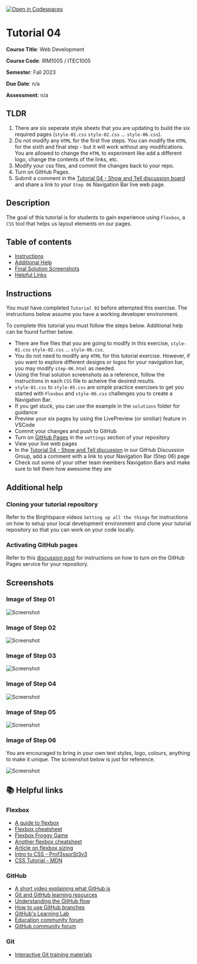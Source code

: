 [![Open in Codespaces](https://classroom.github.com/assets/launch-codespace-7f7980b617ed060a017424585567c406b6ee15c891e84e1186181d67ecf80aa0.svg)](https://classroom.github.com/open-in-codespaces?assignment_repo_id=12329536)
# Tutorial 04

**Course Title**: Web Development

**Course Code**: IRM1005 / ITEC1005

**Semester**: Fall 2023

**Due Date**: n/a

**Assessment**: n/a

## TLDR

1. There are six seperate style sheets that you are updating to build the six required pages (`style-01.css` `style-02.css` ... `style-06.css`). 
2. Do not modify any `HTML` for the first five steps. You can modify the `HTML` for the sixth and final step - but it will work without any modifications. You are allowed to change the `HTML` to experiment like add a different logo, change the contents of the links, etc. 
3. Modify your css files, and commit the changes back to your repo.
2. Turn on GitHub Pages.
3. Submit a comment in the [Tutorial 04 - Show and Tell discussion board](https://github.com/orgs/irm1005-itec1005-fall-2023/discussions/7) and share a link to your `Step 06` Navigation Bar live web page.

## Description

The goal of this tutorial is for students to gain experience using `Flexbox`, a `CSS` tool that helps us layout elements on our pages.

## Table of contents

- [Instructions](#instructions)
- [Additional Help](#additional-help)
- [Final Solution Screenshots](#screenshots)
- [Helpful Links](#📚-helpful-links)

## Instructions

You must have completed `Tutorial 03` before attempted this exercise. The instructions below assume you have a working developer environment.

To complete this tutorial you must follow the steps below. Additional help can be found further below.

- There are five files that you are going to modify in this exercise, `style-01.css` `style-02.css` ... `style-06.css`.
- You do not need to modify any `HTML` for this tutorial exercise. However, if you want to explore different designs or logos for your navigation bar, you may modify `step-06.html` as needed.
- Using the final solution screenshots as a reference, follow the instructions in each `CSS` file to acheive the desired results.
- `style-01.css` to `style-05.css` are simple practice exercises to get you started with `Flexbox` and `style-06.css` challenges you to create a Navigation Bar.
- If you get stuck, you can use the example in the `solutions` folder for guidance
- Preview your six pages by using the LivePreview (or similiar) feature in VSCode
- Commit your changes and push to GitHub
- Turn on [GitHub Pages](https://github.com/orgs/irm1005-itec1005-fall-2023/discussions/4) in the `settings` section of your repository
- View your live web pages
- In the [Tutorial 04 - Show and Tell discussion](https://github.com/orgs/irm1005-itec1005-fall-2023/discussions/7) in our GitHub Discussion Group, add a comment with a link to your Navigation Bar (Step 06) page
- Check out some of your other team members Navigation Bars and make sure to tell them how awesome they are

## Additional help

### Cloning your tutorial repository

Refer to the Birghtspace videos `Setting up all the things` for instructions on how to setup your local development environment and clone your tutorial repository so that you can work on your code locally.

### Activating GitHub pages

Refer to this [discussion post](https://github.com/orgs/irm1005-itec1005-fall-2023/discussions/4) for instructions on how to turn on the GitHub Pages service for your repository.

## Screenshots

### Image of Step 01

![Screenshot](./images/screenshot-step-01.png)

### Image of Step 02

![Screenshot](./images/screenshot-step-02.png)

### Image of Step 03

![Screenshot](./images/screenshot-step-03.png)

### Image of Step 04

![Screenshot](./images/screenshot-step-04.png)

### Image of Step 05

![Screenshot](./images/screenshot-step-05.png)

### Image of Step 06

You are encouraged to bring in your own text styles, logo, colours, anything to make it unique. The screenshot below is just for reference. 

![Screenshot](./images/screenshot-step-06.png)

## 📚 Helpful links

### Flexbox

- [A guide to flexbox](https://css-tricks.com/snippets/css/a-guide-to-flexbox/)
- [Flexbox cheatsheet](https://yoksel.github.io/flex-cheatsheet/)
- [Flexbox Froggy Game](https://flexboxfroggy.com/)
- [Another flexbox cheatsheet](https://www.sketchingwithcss.com/samplechapter/cheatsheet.html)
- [Article on flexbox sizing](https://www.smashingmagazine.com/2018/09/flexbox-sizing-flexible-box/)
- [Intro to CSS - Prof3ssorSt3v3](https://www.youtube.com/watch?v=KFKScNHa-8M&list=PLyuRouwmQCjl4wTSNbb8RTKZuyMhoIxBe)
- [CSS Tutorial - MDN](https://developer.mozilla.org/en-US/docs/Web/CSS)

### GitHub

- [A short video explaining what GitHub is](https://www.youtube.com/watch?v=w3jLJU7DT5E&feature=youtu.be)
- [Git and GitHub learning resources](https://docs.github.com/en/github/getting-started-with-github/git-and-github-learning-resources)
- [Understanding the GitHub flow](https://guides.github.com/introduction/flow/)
- [How to use GitHub branches](https://www.youtube.com/watch?v=H5GJfcp3p4Q&feature=youtu.be)
- [GitHub's Learning Lab](https://lab.github.com/)
- [Education community forum](https://education.github.community/)
- [GitHub community forum](https://github.community/)

### Git

- [Interactive Git training materials](https://githubtraining.github.io/training-manual/#/01_getting_ready_for_class)
